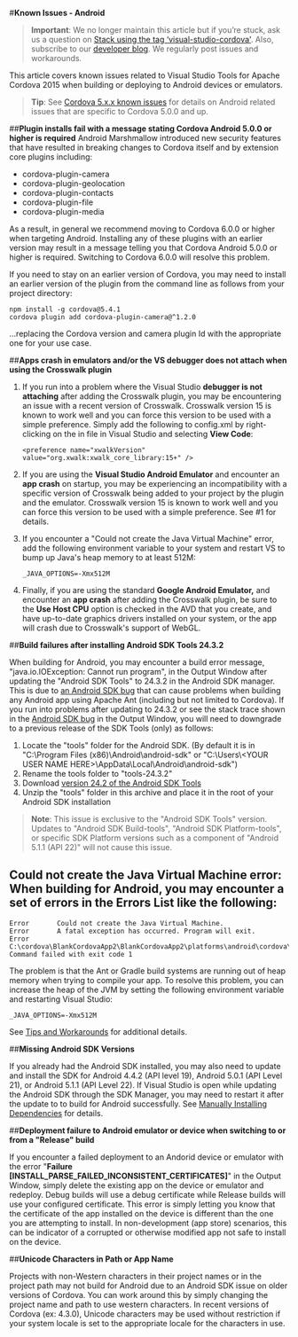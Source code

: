 <properties pageTitle="Known Issues - Android"
  description="This is an article on bower tutorial"
  services=""
  documentationCenter=""
  authors="kirupa" />
  <tags ms.technology="cordova" s.product="Visual Studio 2015"
     ms.service="na"
     ms.devlang="javascript"
     ms.topic="article"
     ms.tgt_pltfrm="mobile-multiple"
     ms.workload="na"
     ms.date="09/10/2015"
     ms.author="kirupac"/>

#**Known Issues - Android**

> **Important**: We no longer maintain this article but if you’re stuck, ask us a question on [Stack using the tag ‘visual-studio-cordova'](http://stackoverflow.com/questions/tagged/visual-studio-cordova). Also, subscribe to our [developer blog](http://microsoft.github.io/vstacoblog/). We regularly post issues and workarounds.

This article covers known issues related to Visual Studio Tools for Apache Cordova 2015 when building or deploying to Android devices or emulators.

> **Tip**: See [Cordova 5.x.x known issues](known-issues-cordova5.md) for details on Android related issues that are specific to Cordova 5.0.0 and up.

##**Plugin installs fail with a message stating Cordova Android 5.0.0 or higher is required**
Android Marshmallow introduced new security features that have resulted in breaking changes to Cordova itself and by extension core plugins including:

- cordova-plugin-camera
- cordova-plugin-geolocation
- cordova-plugin-contacts
- cordova-plugin-file
- cordova-plugin-media

As a result, in general we recommend moving to Cordova 6.0.0 or higher when targeting Android. Installing any of these plugins with an earlier version may result in a message telling you that Cordova Android 5.0.0 or higher is required. Switching to Cordova 6.0.0 will resolve this problem.

If you need to stay on an earlier version of Cordova, you may need to install an earlier version of the plugin from the command line as follows from your project directory:

```
npm install -g cordova@5.4.1
cordova plugin add cordova-plugin-camera@^1.2.0
```

...replacing the Cordova version and camera plugin Id with the appropriate one for your use case.

##**Apps crash in emulators and/or the VS debugger does not attach when using the Crosswalk plugin**
1. If you run into a problem where the Visual Studio **debugger is not attaching** after adding the Crosswalk plugin, you may be encountering an issue with a recent version of Crosswalk.  Crosswalk version 15 is known to work well and you can force this version to be used with a simple preference. Simply add the following to config.xml by right-clicking on the in file in Visual Studio and selecting **View Code**:

	```
	<preference name="xwalkVersion" value="org.xwalk:xwalk_core_library:15+" />
	```


2. If you are using the **Visual Studio Android Emulator** and encounter an **app crash** on startup, you may be experiencing an incompatibility with a specific version of Crosswalk being added to your project by the plugin and the emulator. Crosswalk version 15 is known to work well and you can force this version to be used with a simple preference. See #1 for details.

4. If you encounter a "Could not create the Java Virtual Machine" error, add the following environment variable to your system and restart VS to bump up Java's heap memory to at least 512M:

	```
	_JAVA_OPTIONS=-Xmx512M
	```

5. Finally, if you are using the standard **Google Android Emulator,** and encounter an **app crash** after adding the Crosswalk plugin, be sure to the **Use Host CPU** option is checked in the AVD that you create, and have up-to-date graphics drivers installed on your system, or the app will crash due to Crosswalk's support of WebGL.


##**Build failures after installing Android SDK Tools 24.3.2**

When building for Android, you may encounter a build error message, "java.io.IOException: Cannot run program", in the Output Window after updating the "Android SDK Tools" to 24.3.2 in the Android SDK manager. This is due to [an Android SDK bug](https://code.google.com/p/android/issues/detail?id=176488) that can cause problems when building any Android app using Apache Ant (including but not limited to Cordova). If you run into problems after updating to 24.3.2 or see the stack trace shown in the [Android SDK bug](https://code.google.com/p/android/issues/detail?id=176488) in the Output Window, you will need to downgrade to a previous release of the SDK Tools (only) as follows:

1. Locate the "tools" folder for the Android SDK. (By default it is in "C:\Program Files (x86)\Android\android-sdk" or "C:\Users\\&lt;YOUR USER NAME HERE&gt;\AppData\Local\Android\android-sdk")
2. Rename the tools folder to "tools-24.3.2"
3. Download [version 24.2 of the Android SDK Tools](http://dl-ssl.google.com/android/repository/tools_r24.2-windows.zip)
4. Unzip the "tools" folder in this archive and place it in the root of your Android SDK installation

> **Note**: This issue is exclusive to the "Android SDK Tools" version. Updates to "Android SDK Build-tools", "Android SDK Platform-tools", or specific SDK Platform versions such as a component of "Android 5.1.1 (API 22)" will not cause this issue.

## **Could not create the Java Virtual Machine error:** When building for Android, you may encounter a set of errors in the Errors List like the following:

~~~~~~~~~~~~~
Error		Could not create the Java Virtual Machine.			
Error		A fatal exception has occurred. Program will exit.									
Error		C:\cordova\BlankCordovaApp2\BlankCordovaApp2\platforms\android\cordova\build.bat: Command failed with exit code 1
~~~~~~~~~~~~~

The problem is that the Ant or Gradle build systems are running out of heap memory when trying to compile your app. To resolve this problem, you can increase the heap of the JVM by setting the following environment variable and restarting Visual Studio:

~~~~~~~~~~~~~~~~~~~~~~
_JAVA_OPTIONS=-Xmx512M
~~~~~~~~~~~~~~~~~~~~~~

See [Tips and Workarounds](../tips-and-workarounds/android/tips-and-workarounds-android-readme.md#couldnotcreatevm) for additional details.

##**Missing Android SDK Versions**

If you already had the Android SDK installed, you may also need to update and install the SDK for Android 4.4.2 (API level 19), Android 5.0.1 (API Level 21), or Android 5.1.1 (API Level 22). If Visual Studio is open while updating the Android SDK through the SDK Manager, you may need to restart it after the update to to build for Android successfully. See [Manually Installing Dependencies](https://msdn.microsoft.com/en-us/library/dn757054.aspx#ThirdParty) for details.

##**Deployment failure to Android emulator or device when switching to or from a "Release" build**

If you encounter a failed deployment to an Andorid device or emulator with the error "**Failure [INSTALL_PARSE_FAILED_INCONSISTENT_CERTIFICATES]**" in the Output Window, simply delete the existing app on the device or emulator and redeploy. Debug builds will use a debug certificate while Release builds will use your configured certificate. This error is simply letting you know that the certificate of the app installed on the device is different than the one you are attempting to install. In non-development (app store) scenarios, this can be indicator of a corrupted or otherwise modified app not safe to install on the device.

##**Unicode Characters in Path or App Name**

Projects with non-Western characters in their project names or in the project path may not build for Android due to an Android SDK issue on older versions of Cordova. You can work around this by simply changing the project name and path to use western characters. In recent versions of Cordova (ex: 4.3.0), Unicode characters may be used without restriction if your system locale is set to the appropriate locale for the characters in use.
